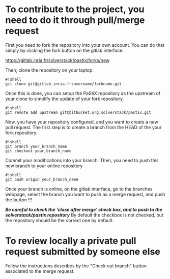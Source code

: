 # To contribute to the project, you need to do it through pull/merge request

First you need to fork the repository into your own account. You can do that simply by clicking the fork button on the gitlab interface.

https://gitlab.inria.fr/solverstack/pastix/forks/new

Then, clone the repository on your laptop:
```
#!shell
git clone git@gitlab.inria.fr:username/forkname.git
```

Once this is done, you can setup the PaStiX repository as the upstream of your clone to simplify the update of your fork repository.
```
#!shell
git remote add upstream git@bitbucket.org:solverstack/pastix.git
```

Now, you have your repository configured, and you want to create a new pull request. The first step is to create a branch from the HEAD of the your fork repository.
```
#!shell
git branch your_branch_name
git checkout your_branch_name
```

Commit your modifications into your branch. Then, you need to push this new branch to your online repository
```
#!shell
git push origin your_branch_name
```

Once your branch is online, on the gitlab interface, go to the branches webpage, select the branch you want to push as a merge request, and push the button !!!

***Be careful to check the 'close after merge' check box, and to push to the solverstack/pastix repository*** By default the checkbox is not checked, but the repository should be the correct one by default.


# To review locally a private pull request submitted by someone else

Follow the instructions describes by the "Check out branch" button associated to the merge request.
